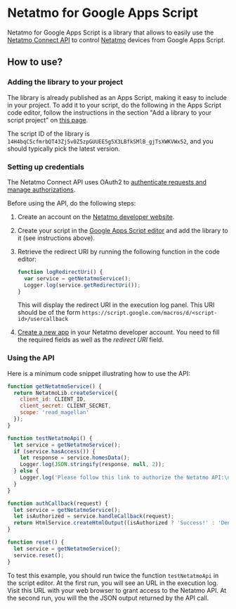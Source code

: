 # Netatmo for Google Apps Script

Netatmo for Google Apps Script is a library that allows to easily use the
[Netatmo Connect API](https://dev.netatmo.com/apidocumentation) to control
[Netatmo](https://www.netatmo.com/) devices from Google Apps Script.

## How to use?

### Adding the library to your project

The library is already published as an Apps Script, making it easy to
include in your project. To add it to your script, do the following in the
Apps Script code editor, follow the instructions in the section "Add a
library to your script project" on
[this page](https://developers.google.com/apps-script/guides/libraries).

The script ID of the library is `14H4bqC5cfmrbQT43Zj5v0Z5zpGUUEE5g5X3LBfkSMlB_gjTsXWKVWx52`, and you should
typically pick the latest version.

### Setting up credentials

The Netatmo Connect API uses OAuth2 to [authenticate requests and manage
authorizations](https://dev.netatmo.com/apidocumentation/oauth).

Before using the API, do the following steps:

1. Create an account on the [Netatmo developer
   website](https://dev.netatmo.com/).

2. Create your script in the [Google Apps Script
   editor](https://script.google.com/) and add the library to it (see
   instructions above).
   
3. Retrieve the redirect URI by running the following function in the code
   editor:
   ```js
   function logRedirectUri() {
     var service = getNetatmoService();
     Logger.log(service.getRedirectUri());
   }
   ```
   This will display the redirect URI in the execution log panel. This URI
   should be of the form
   `https://script.google.com/macros/d/<script-id>/usercallback`

4. [Create a new app](https://dev.netatmo.com/apps/) in your Netatmo
   developer account.  You need to fill the required fields as well
   as the _redirect URI_ field.
   
### Using the API

Here is a minimum code snippet illustrating how to use the API:

```js
function getNetatmoService() {
  return NetatmoLib.createService({
    client_id: CLIENT_ID,
    client_secret: CLIENT_SECRET,
    scope: 'read_magellan'
  });
}

function testNetatmoApi() {
  let service = getNetatmoService();
  if (service.hasAccess()) {
    let response = service.homesData();
    Logger.log(JSON.stringify(response, null, 2));
  } else {
    Logger.log('Please follow this link to authorize the Netatmo API:\n' + service.getAuthorizationUrl());
  }
}

function authCallback(request) {
  let service = getNetatmoService();
  let isAuthorized = service.handleCallback(request);
  return HtmlService.createHtmlOutput((isAuthorized ? 'Success!' : 'Denied.') + ' You can close this tab.');
}

function reset() {
  let service = getNetatmoService();
  service.reset();
}
```

To test this example, you should run twice the function `testNetatmoApi`
in the script editor. At the first run, you will see an URL in the execution
log. Visit this URL with your web browser to grant access to the Netatmo
API. At the second run, you will the the JSON output returned by the API
call.



